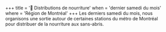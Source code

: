 +++
title = '🥖 Distributions de nourriture'
when = 'dernier samedi du mois'
where = 'Région de Montréal'
+++
Les derniers samedi du mois, nous organisons une sortie autour de certaines stations du métro de Montréal pour distribuer de la nourriture aux sans-abris.